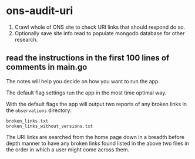 # ons-audit-uri
1. Crawl whole of ONS site to check URI links that should respond do so.
2. Optionally save site info read to populate mongodb database for other research.

## read the instructions in the first 100 lines of comments in main.go

The notes will help you decide on how you want to run the app.

The default flag settings run the app in the most time optimal way.

With the default flags the app will output two reports of any
broken links in the `observations` directory:
```
broken_links.txt
broken_links_without_versions.txt
```
The URI links are searched from the home page down in a breadth before depth manner to have any broken links found listed in the above two files in the order in which a user might come across them.
